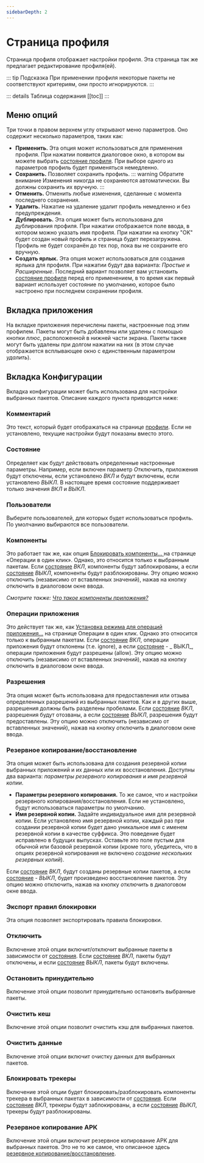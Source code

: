 ```yaml
---
sidebarDepth: 2
---
```


# Страница профиля
Страница профиля отображает настройки профиля. Эта страница так же предлагает редактирование профиля(ей).

::: tip Подсказка
При применении профиля некоторые пакеты не соответствуют критериям, они просто игнорируются.
:::

::: details Таблица содержания
[[toc]]
:::

## Меню опций
Три точки в правом верхнем углу открывают меню параметров. Оно содержит несколько параметров, таких как:
- **Применить.**  Эта опция может использоваться для применения профиля. При нажатии появится диалоговое окно, в котором вы можете выбрать [состояние профиля][state]. При выборе одного из параметров профиль будет применяться немедленно.
- **Сохранить.** Позволяет сохранить профиль.
  ::: warning Обратите внимание
  Изменения никогда не сохраняются автоматически. Вы должны сохранить их вручную.
  :::
- **Отменить.** Отменить любые изменения, сделанные с момента последнего сохранения.
- **Удалить.** Нажатие на удаление удалит профиль немедленно и без предупреждения.
- **Дублировать.** Эта опция может быть использована для дублирования профиля. При нажатии отображается поле ввода, в котором можно указать имя профиля. При нажатии на кнопку "OK" будет создан новый профиль и страница будет перезагружена. Профиль не будет сохранён до тех пор, пока вы не сохраните его вручную.
- **Создать ярлык.** Эта опция может использоваться для создания ярлыка для профиля. При нажатии будут два варианта: _Простые_ и _Расширенные_. Последний вариант позволяет вам установить [состояние профиля][state] перед его применением, в то время как первый вариант использует состояние по умолчанию, которое было настроено при последнем сохранении профиля.

## Вкладка приложения
На вкладке приложения перечислены пакеты, настроенные под этим профилем. Пакеты могут быть добавлены или удалены с помощью кнопки _плюс_, расположенной в нижней части экрана. Пакеты также могут быть удалены при долгом нажатии на них (в этом случае отображается всплывающее окно с единственным параметром _удалить_).

## Вкладка Конфигурации
Вкладка конфигурации может быть использована для настройки выбранных пакетов. Описание каждого пункта приводится ниже:

### Комментарий
Это текст, который будет отображаться на странице [профили][profiles]. Если не установлено, текущие настройки будут показаны вместо этого.

### Состояние
Определяет как будут действовать определенные настроенные параметры. Например, если включен параметр _Отключить_, приложения будут отключены, если установлено _ВКЛ_ и будут включены, если установлено _ВЫКЛ_. В настоящее время состояние поддерживает только значения _ВКЛ_ и _ВЫКЛ_.

### Пользователи
Выберите пользователей, для которых будет использоваться профиль. По умолчанию выбираются все пользователи.

### Компоненты
Это работает так же, как опция [Блокировать компоненты… ][block_components] на странице «Операции в один клик». Однако, это относится только к выбранным пакетам. Если [состояние][state] _ВКЛ_, компоненты будут заблокированы, а если [состояние][state] _ВЫКЛ_, компоненты будут разблокированы. Эту опцию можно отключить (независимо от вставленных значений), нажав на кнопку _отключить_ в диалоговом окне ввода.

_Смотрите также: [Что такое компоненты приложения?][what_are_components]_

### Операции приложения
Это действует так же, как [Установка режима для операций приложения…][set_mode_for_app_ops] на странице Операции в один клик. Однако это относится только к выбранным пакетам. Если [состояние][state] _ВКЛ_, операции приложения будут отклонены (т.е. ignore), а если [состояние][state] - _ ВЫКЛ_, операции приложения будут разрешены (allow). Эту опцию можно отключить (независимо от вставленных значений), нажав на кнопку _отключить_ в диалоговом окне ввода.

### Разрешения
Эта опция может быть использована для предоставления или отзыва определенных разрешений из выбранных пакетов. Как и в других выше, разрешения должны быть разделены пробелами. Если [состояние][state] _ВКЛ_, разрешения будут отозваны, а если [состояние][state] _ВЫКЛ_, разрешения будут предоставлены. Эту опцию можно отключить (независимо от вставленных значений), нажав на кнопку _отключить_ в диалоговом окне ввода.

### Резервное копирование/восстановление
Эта опция может быть использована для создания резервной копии выбранных приложений и их данных или их восстановления. Доступны два варианта: _параметры резервного копирования_ и _имя резервной копии_.
- **Параметры резервного копирования.** То же самое, что и настройки резервного копирования/восстановления[][backup_options]. Если не установлено, будут использоваться параметры по умолчанию.
- **Имя резервной копии.** Задайте индивидуальное имя для резервной копии. Если установлено имя резервной копии, каждый раз при создании резервной копии будет дано уникальное имя с именем резервной копии в качестве суффикса. Это поведение будет исправлено в будущих выпусках. Оставьте это поле пустым для обычной или базовой резервной копии (кроме того, убедитесь, что в опциях резервной копирования не включено _создание нескольких резервных копий_).

Если [состояние][state] _ВКЛ_, будут созданы резервные копии пакетов, а если [состояние][state] - _ВЫКЛ_, будет произведено восстановление пакетов. Эту опцию можно отключить, нажав на кнопку _отключить_ в диалоговом окне ввода.

### Экспорт правил блокировки
Эта опция позволяет экспортировать правила блокировки.

### Отключить
Включение этой опции включит/отключит выбранные пакеты в зависимости от [состояния][state]. Если [состояние][state] _ВКЛ_, пакеты будут отключены, и если [состояние][state] _ВЫКЛ_, пакеты будут включены.

### Остановить принудительно
Включение этой опции позволит принудительно остановить выбранные пакеты.

### Очистить кеш
Включение этой опции позволит очистить кэш для выбранных пакетов.

### Очистить данные
Включение этой опции включит очистку данных для выбранных пакетов.

### Блокировать трекеры
Включение этой опции будет блокировать/разблокировать компоненты трекера в выбранных пакетах в зависимости от [состояния][state]. Если [состояние][state] _ВКЛ_, трекеры будут заблокированы, а если [состояние][state] _ВЫКЛ_, трекеры будут разблокированы.

### Резервное копирование АРК
Включение этой опции включит резервное копирование APK для выбранных пакетов. Это не то же самое, что описанное здесь [ резервное копирование/восстановление][backup_restore].

[state]: #состояние
[profiles]: ./profiles-page.md
[block_components]: ./one-click-ops-page.md#блокировка-компонентов
[what_are_components]: ../faq/app-components.md#что-такое-компоненты-приложения
[set_mode_for_app_ops]: ./one-click-ops-page.md#установка-режима-для-операции-приложения
[backup_options]: ./backup-restore.md#параметры-резервного-копирования
[backup_restore]: ./backup-restore.md
